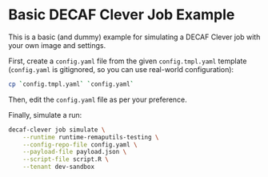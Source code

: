 # Basic DECAF Clever Job Example

This is a basic (and dummy) example for simulating a DECAF Clever job with your
own image and settings.

First, create a `config.yaml` file from the given `config.tmpl.yaml` template
(`config.yaml` is gitignored, so you can use real-world configuration):

```sh
cp `config.tmpl.yaml` `config.yaml`
```

Then, edit the `config.yaml` file as per your preference.

Finally, simulate a run:

```sh
decaf-clever job simulate \
    --runtime runtime-remaputils-testing \
    --config-repo-file config.yaml \
    --payload-file payload.json \
    --script-file script.R \
    --tenant dev-sandbox
```
